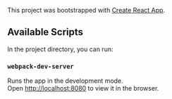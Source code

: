 This project was bootstrapped with [Create React App](https://github.com/facebook/create-react-app).

## Available Scripts

In the project directory, you can run:

### `webpack-dev-server`

Runs the app in the development mode.<br />
Open [http://localhost:8080](http://localhost:3000) to view it in the browser.


